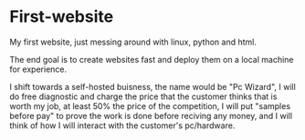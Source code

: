 # First-website

My first website, just messing around with linux, python and html.

The end goal is to create websites fast and deploy them on a local machine for experience.

I shift towards a self-hosted buisness, the name would be "Pc Wizard", I will do free diagnostic and charge the price that the customer thinks that is worth my job, at least 50% the price of the competition, I will put "samples before pay" to prove the work is done before reciving any money, and I will think of how I will interact with the customer's pc/hardware.
